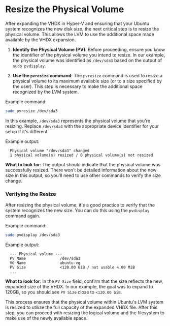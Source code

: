 # Resize the Physical Volume

After expanding the VHDX in Hyper-V and ensuring that your Ubuntu system recognizes the new disk size, the next critical step is to resize the physical volume. This allows the LVM to use the additional space made available by the VHDX expansion.

1. **Identify the Physical Volume (PV)**: Before proceeding, ensure you know the identifier of the physical volume you intend to resize. In our example, the physical volume was identified as `/dev/sda3` based on the output of `sudo pvdisplay`.

2. **Use the `pvresize` command**: The `pvresize` command is used to resize a physical volume to its maximum available size (or to a size specified by the user). This step is necessary to make the additional space recognized by the LVM system.

Example command:
```bash
sudo pvresize /dev/sda3
```

In this example, `/dev/sda3` represents the physical volume that you're resizing. Replace `/dev/sda3` with the appropriate device identifier for your setup if it's different.

Example output:
```
  Physical volume "/dev/sda3" changed
  1 physical volume(s) resized / 0 physical volume(s) not resized
```

**What to look for**: The output should indicate that the physical volume was successfully resized. There won't be detailed information about the new size in this output, so you'll need to use other commands to verify the size change.

### Verifying the Resize

After resizing the physical volume, it's a good practice to verify that the system recognizes the new size. You can do this using the `pvdisplay` command again.

Example command:
```bash
sudo pvdisplay /dev/sda3
```

Example output:
```
  --- Physical volume ---
  PV Name               /dev/sda3
  VG Name               ubuntu-vg
  PV Size               <120.00 GiB / not usable 4.00 MiB
  ...
```

**What to look for**: In the `PV Size` field, confirm that the size reflects the new, expanded size of the VHDX. In our example, the goal was to expand to 120GB, so you should see `PV Size` close to `<120.00 GiB`.

This process ensures that the physical volume within Ubuntu's LVM system is resized to utilize the full capacity of the expanded VHDX file. After this step, you can proceed with resizing the logical volume and the filesystem to make use of the newly available space.